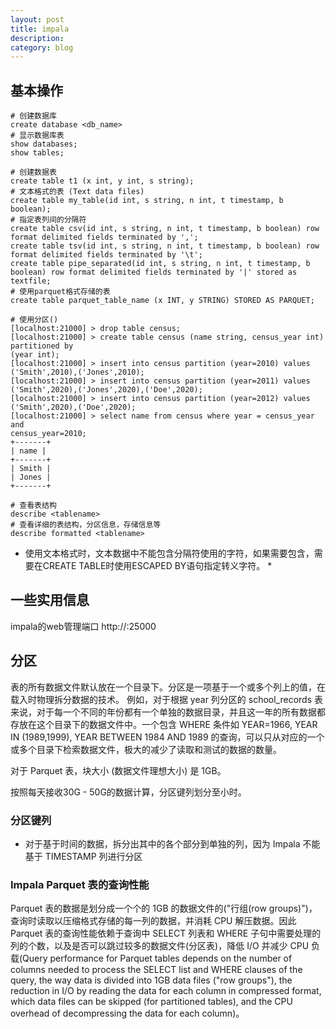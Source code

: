 ```yaml
---
layout: post
title: impala
description: 
category: blog
---
```


## 基本操作

```
# 创建数据库
create database <db_name>
# 显示数据库表
show databases;
show tables;

# 创建数据表
create table t1 (x int, y int, s string);
# 文本格式的表 (Text data files)
create table my_table(id int, s string, n int, t timestamp, b boolean);
# 指定表列间的分隔符
create table csv(id int, s string, n int, t timestamp, b boolean) row format delimited fields terminated by ',';
create table tsv(id int, s string, n int, t timestamp, b boolean) row format delimited fields terminated by '\t';
create table pipe_separated(id int, s string, n int, t timestamp, b boolean) row format delimited fields terminated by '|' stored as textfile;
# 使用parquet格式存储的表
create table parquet_table_name (x INT, y STRING) STORED AS PARQUET;

# 使用分区()
[localhost:21000] > drop table census;
[localhost:21000] > create table census (name string, census_year int) partitioned by
(year int);
[localhost:21000] > insert into census partition (year=2010) values
('Smith',2010),('Jones',2010);
[localhost:21000] > insert into census partition (year=2011) values
('Smith',2020),('Jones',2020),('Doe',2020);
[localhost:21000] > insert into census partition (year=2012) values
('Smith',2020),('Doe',2020);
[localhost:21000] > select name from census where year = census_year and
census_year=2010;
+-------+
| name |
+-------+
| Smith |
| Jones |
+-------+

# 查看表结构
describe <tablename>
# 查看详细的表结构，分区信息，存储信息等
describe formatted <tablename>

```

* 使用文本格式时，文本数据中不能包含分隔符使用的字符，如果需要包含，需要在CREATE TABLE时使用ESCAPED BY语句指定转义字符。 *

## 一些实用信息
impala的web管理端口
http://<ip>:25000



## 分区
表的所有数据文件默认放在一个目录下。分区是一项基于一个或多个列上的值，在载入时物理拆分数据的技术。
例如，对于根据 year 列分区的 school_records 表来说，对于每一个不同的年份都有一个单独的数据目录，并且这一年的所有数据都存放在这个目录下的数据文件中。一个包含 WHERE 条件如 YEAR=1966, YEAR IN (1989,1999), YEAR BETWEEN 1984 AND 1989 的查询，可以只从对应的一个或多个目录下检索数据文件，极大的减少了读取和测试的数据的数量。


对于 Parquet 表，块大小 (数据文件理想大小) 是 1GB。

按照每天接收30G - 50G的数据计算，分区键列划分至小时。

### 分区键列
* 对于基于时间的数据，拆分出其中的各个部分到单独的列，因为 Impala 不能基于 TIMESTAMP 列进行分区

### Impala Parquet 表的查询性能
Parquet 表的数据是划分成一个个的 1GB 的数据文件的("行组(row groups)")，查询时读取以压缩格式存储的每一列的数据，并消耗 CPU 解压数据。因此 Parquet 表的查询性能依赖于查询中 SELECT 列表和 WHERE 子句中需要处理的列的个数，以及是否可以跳过较多的数据文件(分区表)，降低 I/O 并减少 CPU 负载(Query performance for Parquet tables depends on the number of columns needed to process the SELECT list and WHERE clauses of the query, the way data is divided into 1GB data files ("row groups"), the reduction in I/O by reading the data for each column in compressed format, which data files can be skipped (for partitioned tables), and the CPU overhead of decompressing the data for each column)。

